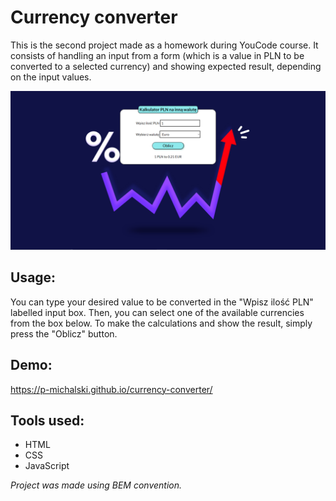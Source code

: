 # Currency converter
This is the second project made as a homework during YouCode course. It consists of handling an input from a form (which is a value in PLN to be converted to a selected currency) and showing expected result, depending on the input values.

![Website](images/screenshot.png)

## Usage:
You can type your desired value to be converted in the "Wpisz ilość PLN" labelled input box. Then, you can select one of the available currencies from the box below. To make the calculations and show the result, simply press the "Oblicz" button.

## Demo:
https://p-michalski.github.io/currency-converter/

## Tools used:
- HTML
- CSS
- JavaScript

*Project was made using BEM convention.*
